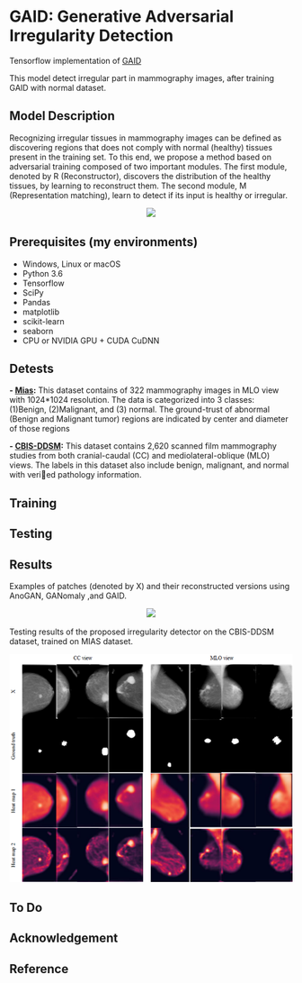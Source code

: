 # GAID: Generative Adversarial Irregularity Detection

Tensorflow implementation of [GAID](https://openreview.net/forum?id=Ske2oyiye4)

This model detect irregular part in mammography images, after training GAID with normal dataset.

## Model Description

Recognizing irregular tissues in mammography images can be defined as discovering regions that does not comply with normal (healthy) tissues present in the training set. To this end, we propose a method based on adversarial training composed of two important modules. The first module, denoted by R (Reconstructor), discovers the distribution of the healthy tissues, by learning to reconstruct them. The second module, M (Representation matching), learn to detect if its input is healthy or irregular.

<p align="center">
  <img src="https://github.com/milad-ahmadi/GAID/blob/master/images/R%2BM.PNG">
</p>


## Prerequisites (my environments)
- Windows, Linux or macOS
- Python 3.6
- Tensorflow 
- SciPy
- Pandas 
- matplotlib
- scikit-learn
- seaborn
- CPU or NVIDIA GPU + CUDA CuDNN

## Detests

**- [Mias](http://peipa.essex.ac.uk/info/mias.html):** This dataset contains of 322 mammography images in MLO view with 1024*1024 resolution. The data is categorized into 3 classes: (1)Benign, (2)Malignant, and (3) normal. The ground-trust of abnormal (Benign and Malignant tumor) regions are indicated by center and diameter of those regions

**- [CBIS-DDSM](https://wiki.cancerimagingarchive.net/display/Public/CBIS-DDSM#fa7d4f2e58a64fbaaab671105caa85f4):** This dataset contains 2,620 scanned film mammography studies from both cranial-caudal (CC) and mediolateral-oblique (MLO) views. The labels in this dataset also include benign, malignant, and normal with veried pathology information.

## Training

## Testing

## Results
Examples of patches (denoted by X) and their reconstructed versions using AnoGAN, GANomaly ,and GAID.
<p align="center">
  <img src="https://github.com/milad-ahmadi/GAID/blob/master/images/reconstructed results.PNG">
</p>

Testing results of the proposed irregularity detector on the CBIS-DDSM dataset, trained on MIAS dataset.
<p align="center">
  <img src="https://github.com/milad-ahmadi/GAID/blob/master/images/heat-map results.PNG">
</p>


## To Do

## Acknowledgement

## Reference

